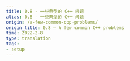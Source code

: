 ```yaml
---
title: 0.8 - 一些典型的 C++ 问题
alias: 0.8 - 一些典型的 C++ 问题
origin: /a-few-common-cpp-problems/
origin_title: 0.8 — A few common C++ problems
time: 2022-2-8
type: translation
tags:
- setup
---
```


